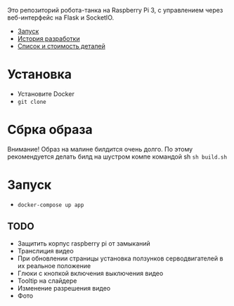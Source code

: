Это репозиторий робота-танка на Raspberry Pi 3, с управлением через веб-интерфейс на Flask и SocketIO.

- [Запуск](#Запуск)
- [История разработки](./docs/index.md)
- [Список и стоимость деталей](https://docs.google.com/spreadsheets/d/1Ukt3rJ1fKwBE6TXDDFmFCdl11GmUvG5iqSfO8u2NnJY/edit?usp=sharing)


# Установка
- Установите Docker
- ```git clone```

# Сбрка образа
Внимание! Образ на малине билдится очень долго. По этому рекомендуется делать билд на шустром компе командой sh ```sh build.sh```


# Запуск
- ```docker-compose up app```


## TODO
- Защитить корпус raspberry pi от замыканий
- Транслиция видео
- При обновлении страницы установка ползунков серводвигателей в их реальное положение
- Глюки с кнопкой включения выключения видео
- Tooltip на слайдере
- Изменение разрешения видео
- Фото
